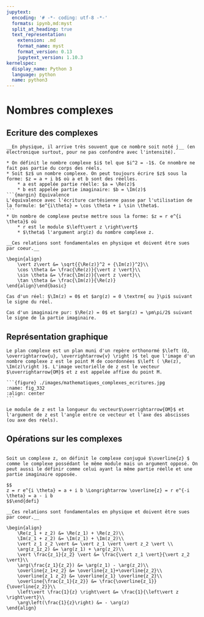 ```yaml
---
jupytext:
  encoding: '# -*- coding: utf-8 -*-'
  formats: ipynb,md:myst
  split_at_heading: true
  text_representation:
    extension: .md
    format_name: myst
    format_version: 0.13
    jupytext_version: 1.10.3
kernelspec:
  display_name: Python 3
  language: python
  name: python3
---
```

# Nombres complexes

## Ecriture des complexes

````{margin}
__En physique, il arrive très souvent que ce nombre soit noté j__ (en électronique surtout, pour ne pas confondre avec l'intensité).
````
````{important} __Ecriture complexe__
* On définit le nombre complexe $i$ tel que $i^2 = -1$. Ce nnombre ne fait pas partie du corps des réels.
* Soit $z$ un nombre complexe. On peut toujours écrire $z$ sous la forme: $z = a + i b$ où a et b sont des réelles.
    * a est appelée partie réelle: $a = \Re(z)$
    * b est appelée partie imaginaire: $b = \Im(z)$
```{margin} Equivalence
L'équivalence avec l'écriture cartésienne passe par l'utilisation de la formule: $e^{i\theta} = \cos \theta + i \sin \theta$.
```
* Un nombre de complexe peutse mettre sous la forme: $z = r e^{i \theta}$ où 
    * r est le module $\left\vert z \right\vert$
    * $\theta$ l'argument arg(z) du nombre complexe z.
````

````{important} __Relation entre les écritures__
__Ces relations sont fondamentales en physique et doivent être sues par coeur.__

\begin{align}
	\vert z\vert &= \sqrt{{\Re(z)}^2 + {\Im(z)}^2}\\
	\cos \theta &= \frac{\Re(z)}{\vert z \vert}\\
	\sin \theta &= \frac{\Im(z)}{\vert z \vert}\\
	\tan \theta &= \frac{\Im(z)}{\Re(z)}
\end{align}\end{basic}
````

````{topic} Cas particuliers
Cas d'un réel: $\Im(z) = 0$ et $arg(z) = 0 \textrm{ ou }\pi$ suivant le signe du réel.

Cas d'un imaginaire pur: $\Re(z) = 0$ et $arg(z) = \pm\pi/2$ suivant le signe de la partie imaginaire.
````

## Représentation graphique

````{important} __Plan complexe__
Le plan complexe est un plan muni d'un repère orthonormé $\left (O, \overrightarrow{u}, \overrightarrow{v} \right )$ tel que l'image d'un nombre complexe z est le point M de coordonnées $\left ( \Re(z), \Im(z)\right )$. L'image vectorielle de z est le vecteur $\overrightarrow{OM}$ et z est appelée affixe du point M.

```{figure} ./images/mathematiques_complexes_ecritures.jpg
:name: fig_332
:align: center
```

Le module de z est la longueur du vecteur$\overrightarrow{OM}$ et l'argument de z est l'angle entre ce vecteur et l'axe des abscisses (ou axe des réels).
````

## Opérations sur les complexes
````{important} __Conjugaison__

Soit un complexe z, on définit le complexe conjugué $\overline{z} $ comme le complexe possédant le même module mais un argument opposé. On peut aussi le définir comme celui ayant la même partie réelle et une partie imaginaire opposée.

$$
z = r e^{i \theta} = a + i b \Longrightarrow \overline{z} = r e^{-i \theta} = a - i b
$$\end{defi}
````


````{important} Formulaire
__Ces relations sont fondamentales en physique et doivent être sues par coeur.__

\begin{align}
    \Re(z_1 + z_2) &= \Re(z_1) + \Re(z_2)\\
    \Im(z_1 + z_2) &= \Im(z_1) + \Im(z_2)\\
    \vert z_1 z_2 \vert &= \vert z_1 \vert \vert z_2 \vert \\
    \arg(z_1z_2) &= \arg(z_1) + \arg(z_2)\\
    \vert \frac{z_1}{z_2} \vert &= \frac{\vert z_1 \vert}{\vert z_2 \vert}\\
    \arg(\frac{z_1}{z_2}) &= \arg(z_1) - \arg(z_2)\\
    \overline{z_1+z_2} &= \overline{z_1}+\overline{z_2}\\
    \overline{z_1 z_2} &= \overline{z_1} \overline{z_2}\\
    \overline{\frac{z_1}{z_2}} &= \frac{\overline{z_1}}{\overline{z_2}}\\
    \left\vert \frac{1}{z} \right\vert &= \frac{1}{\left\vert z \right\vert}\\
    \arg\left(\frac{1}{z}\right) &= - \arg(z)
\end{align}
````